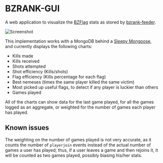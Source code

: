 BZRANK-GUI
==========

A web application to visualize the [BZFlag](http://bzflag.org) stats as stored by [bzrank-feeder](https://github.com/Raibaz/bzrank-feeder).

![Screenshot](http://i.imgur.com/9gsNzXV.png)

This implementation works with a MongoDB behind a [Sleepy Mongoose](https://github.com/10gen-labs/sleepy.mongoose), and currently displays the following charts:

* Kills made
* Kills received
* Shots attempted
* Shot efficiency (Kills/shots)
* Flag efficiency (Kills percentage for each flag)
* Best nemeses (times the same player killed the same victim)
* Most picked up useful flags, to detect if any player is luckier than others
* Games played


All of the charts can show data for the last game played, for all the games logged as an aggregate, or weighted for the number of games each player has played.

Known issues
------------
The weighting on the number of games played is not very accurate, as it counts the number of `playerjoin` events instead of the actual number of games a user has played; thus, if a user leaves a game and then rejoins it, it will be counted as two games played, possibly biasing his/her stats.
